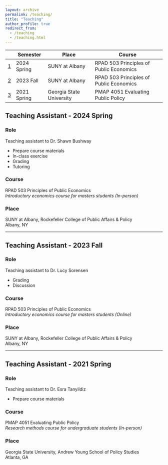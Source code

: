 ```yaml
---
layout: archive
permalink: /teaching/
title: "Teaching"
author_profile: true
redirect_from: 
  - /teaching
  - /teaching.html
---
```


| |Semester | Place | Course |
|:---:|-------- | ------ | ------------- |
| [1](#teaching-assistant---2024-spring) | 2024 Spring | SUNY at Albany | RPAD 503 Principles of Public Economics |
| [2](#teaching-assistant---2023-fall) | 2023 Fall| SUNY at Albany | RPAD 503 Principles of Public Economics |
| [3](#teaching-assistant---2021-spring) |2021 Spring | Georgia State University | PMAP 4051 Evaluating Public Policy |


## Teaching Assistant - 2024 Spring

### Role 
Teaching assistant to Dr. Shawn Bushway

* Prepare course materials
* In-class exercise
* Grading
* Tutoring 

### Course 
RPAD 503 Principles of Public Economics  
*Introductory economics course for masters students (In-person)*

### Place 
SUNY at Albany, Rockefeller College of Public Affairs & Policy  
Albany, NY

---

## Teaching Assistant - 2023 Fall

### Role 
Teaching assistant to Dr. Lucy Sorensen

* Grading
* Discussion 

### Course 
RPAD 503 Principles of Public Economics  
*Introductory economics course for masters students (Online)*

### Place 
SUNY at Albany, Rockefeller College of Public Affairs & Policy  
Albany, NY

---
 
## Teaching Assistant - 2021 Spring

### Role 
Teaching assistant to Dr. Esra Tanyildiz

* Prepare course materials

### Course 
PMAP 4051 Evaluating Public Policy  
*Research methods course for undergraduate students (In-person)*

### Place 
Georgia State University, Andrew Young School of Policy Studies  
Atlanta, GA
